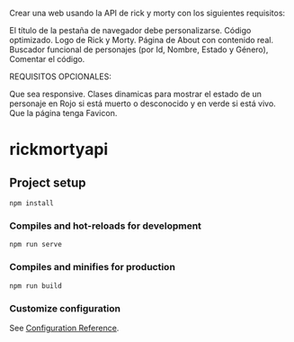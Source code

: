 Crear una web usando la API de rick y morty con los siguientes requisitos:

El título de la pestaña de navegador debe personalizarse.
Código optimizado.
Logo de Rick y Morty.
Página de About con contenido real.
Buscador funcional de personajes (por Id, Nombre, Estado y Género),
Comentar el código.


REQUISITOS OPCIONALES:

Que sea responsive.
Clases dinamicas para mostrar el estado de un personaje en Rojo si está muerto o desconocido y en verde si está vivo.
Que la página tenga Favicon.



# rickmortyapi

## Project setup
```
npm install
```

### Compiles and hot-reloads for development
```
npm run serve
```

### Compiles and minifies for production
```
npm run build
```

### Customize configuration
See [Configuration Reference](https://cli.vuejs.org/config/).
